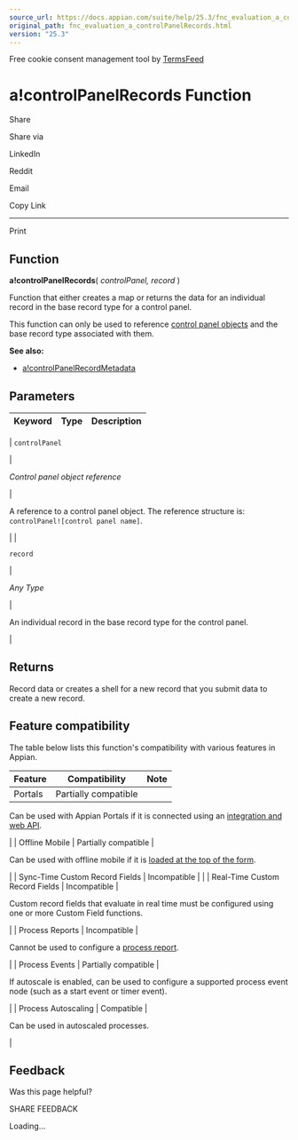 ```yaml
---
source_url: https://docs.appian.com/suite/help/25.3/fnc_evaluation_a_controlPanelRecords.html
original_path: fnc_evaluation_a_controlPanelRecords.html
version: "25.3"
---
```


Free cookie consent management tool by [TermsFeed](https://www.termsfeed.com/)

# a!controlPanelRecords Function

Share

Share via

LinkedIn

Reddit

Email

Copy Link

* * *

Print

## Function

**a!controlPanelRecords**( _controlPanel, record_ )

Function that either creates a map or returns the data for an individual record in the base record type for a control panel.

This function can only be used to reference [control panel objects](control-panel-object.html) and the base record type associated with them.

**See also:**

-   [a!controlPanelRecordMetadata](fnc_system_a_controlPanelRecordHierarchyMetadata.html)

## Parameters

| Keyword | Type | Description |
| --- | --- | --- |
|
`controlPanel`

 |

_Control panel object reference_

 |

A reference to a control panel object. The reference structure is: `controlPanel![control panel name]`.

 |
|

`record`

 |

_Any Type_

 |

An individual record in the base record type for the control panel.

 |

## Returns

Record data or creates a shell for a new record that you submit data to create a new record.

## Feature compatibility

The table below lists this function's compatibility with various features in Appian.

| Feature | Compatibility | Note |
| --- | --- | --- |
| Portals | Partially compatible |
Can be used with Appian Portals if it is connected using an [integration and web API](portals-design.html#using-partially-compatible-functions-and-objects-in-a-portal).

 |
| Offline Mobile | Partially compatible |

Can be used with offline mobile if it is [loaded at the top of the form](offline-mobile-design-best-practices.html#working-with-partially-compatible-functions).

 |
| Sync-Time Custom Record Fields | Incompatible |  |
| Real-Time Custom Record Fields | Incompatible |

Custom record fields that evaluate in real time must be configured using one or more Custom Field functions.

 |
| Process Reports | Incompatible |

Cannot be used to configure a [process report](Process_Reports.html).

 |
| Process Events | Partially compatible |

If autoscale is enabled, can be used to configure a supported process event node (such as a start event or timer event).

 |
| Process Autoscaling | Compatible |

Can be used in autoscaled processes.

 |

## Feedback

Was this page helpful?

SHARE FEEDBACK

Loading...